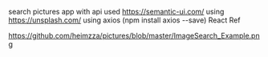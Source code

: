search pictures app with api
used https://semantic-ui.com/
using https://unsplash.com/
using axios (npm install axios --save)
React Ref

https://github.com/heimzza/pictures/blob/master/ImageSearch_Example.png
